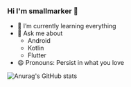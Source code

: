 ### Hi I'm smallmarker 👋
- 🌱 I’m currently learning everything
- 💬 Ask me about 
  - Android
  - Kotlin
  - Flutter
- 😄 Pronouns: Persist in what you love
<!--
**fuergaosi233/fuergaosi233** is a ✨ _special_ ✨ repository because its `README.md` (this file) appears on your GitHub profile.


- 🔭 I’m currently working on ...
- 🌱 I’m currently learning ...
- 👯 I’m looking to collaborate on ...
- 🤔 I’m looking for help with ...
- 💬 Ask me about ...
- 📫 How to reach me: ...
- 😄 Pronouns: ...
- ⚡ Fun fact: ...
-->
![Anurag's GitHub stats](https://github-readme-stats.vercel.app/api?username=smallmarker&show_icons=true&theme=radical)

